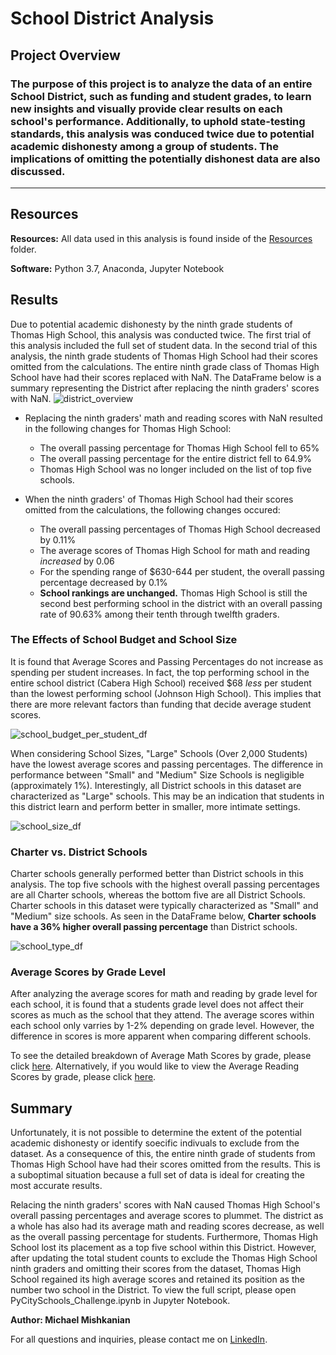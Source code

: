 # School District Analysis

## Project Overview
### The purpose of this project is to analyze the data of an entire School District, such as funding and student grades, to learn new insights and visually provide clear results on each school's performance. Additionally, to uphold state-testing standards, this analysis was conduced twice due to potential academic dishonesty among a group of students. The implications of omitting the potentially dishonest data are also discussed.
---
## Resources
**Resources:** All data used in this analysis is found inside of the [Resources](https://github.com/Mishkanian/School_District_Analysis/tree/main/Resources) folder.

**Software:** Python 3.7, Anaconda, Jupyter Notebook

## Results
Due to potential academic dishonesty by the ninth grade students of Thomas High School, this analysis was conducted twice. The first trial of this analysis included the full set of student data. In the second trial of this analysis, the ninth grade students of Thomas High School had their scores omitted from the calculations. The entire ninth grade class of Thomas High School have had their scores replaced with NaN. The DataFrame below is a summary representing the District after replacing the ninth graders' scores with NaN.
![district_overview](https://github.com/Mishkanian/School_District_Analysis/blob/main/DataFrames_PyCity/district_overview.png)

- Replacing the ninth graders' math and reading scores with NaN resulted in the following changes for Thomas High School:
  - The overall passing percentage for Thomas High School fell to 65%
  - The overall passing percentage for the entire district fell to 64.9%
  - Thomas High School was no longer included on the list of top five schools.

- When the ninth graders' of Thomas High School had their scores omitted from the calculations, the following changes occured:
  - The overall passing percentages of Thomas High School decreased by 0.11%
  - The average scores of Thomas High School for math and reading *increased* by 0.06
  - For the spending range of $630-644 per student, the overall passing percentage decreased by 0.1%
  - **School rankings are unchanged.** Thomas High School is still the second best performing school in the district with an overall passing rate of 90.63% among their tenth through twelfth graders.

### The Effects of School Budget and School Size
It is found that Average Scores and Passing Percentages do not increase as spending per student increases. In fact, the top performing school in the entire school district (Cabera High School) received $68 *less* per student than the lowest performing school (Johnson High School). This implies that there are more relevant factors than funding that decide average student scores.

![school_budget_per_student_df](https://github.com/Mishkanian/School_District_Analysis/blob/main/DataFrames_PyCity/school_budget_per_student_df.png)


When considering School Sizes, "Large" Schools (Over 2,000 Students) have the lowest average scores and passing percentages. The difference in performance between "Small" and "Medium" Size Schools is negligible (approximately 1%). Interestingly, all District schools in this dataset are characterized as "Large" schools. This may be an indication that students in this district learn and perform better in smaller, more intimate settings.

![school_size_df](https://github.com/Mishkanian/School_District_Analysis/blob/main/DataFrames_PyCity/school_size_df.png)

### Charter vs. District Schools
Charter schools generally performed better than District schools in this analysis. The top five schools with the highest overall passing percentages are all Charter schools, whereas the bottom five are all District Schools. Charter schools in this dataset were typically characterized as "Small" and "Medium" size schools. As seen in the DataFrame below, **Charter schools have a 36% higher overall passing percentage** than District schools.

![school_type_df](https://github.com/Mishkanian/School_District_Analysis/blob/main/DataFrames_PyCity/school_type_df.png)

### Average Scores by Grade Level
After analyzing the average scores for math and reading by grade level for each school, it is found that a students grade level does not affect their scores as much as the school that they attend. The average scores within each school only varries by 1-2% depending on grade level. However, the difference in scores is more apparent when comparing different schools. 

To see the detailed breakdown of Average Math Scores by grade, please click [here](https://github.com/Mishkanian/School_District_Analysis/blob/main/DataFrames_PyCity/math_scores_grade.png). Alternatively, if you would like to view the Average Reading Scores by grade, please click [here](https://github.com/Mishkanian/School_District_Analysis/blob/main/DataFrames_PyCity/reading_scores_grade.png).

## Summary
Unfortunately, it is not possible to determine the extent of the potential academic dishonesty or identify soecific indivuals to exclude from the dataset. As a consequence of this, the entire ninth grade of students from Thomas High School have had their scores omitted from the results. This is a suboptimal situation because a full set of data is ideal for creating the most accurate results.

Relacing the ninth graders' scores with NaN caused Thomas High School's overall passing percentages and average scores to plummet. The district as a whole has also had its average math and reading scores decrease, as well as the overall passing percentage for students. Furthermore, Thomas High School lost its placement as a top five school within this District. However, after updating the total student counts to exclude the Thomas High School ninth graders and omitting their scores from the dataset, Thomas High School regained its high average scores and retained its position as the number two school in the District. To view the full script, please open PyCitySchools_Challenge.ipynb in Jupyter Notebook.


**Author: Michael Mishkanian**  

For all questions and inquiries, please contact me on [LinkedIn](https://www.linkedin.com/in/michaelmishkanian/).

